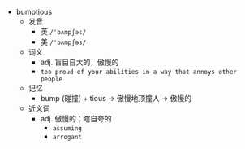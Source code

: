 - bumptious
  - 发音
    - 英 `/'bʌmpʃəs/`
    - 美 `/'bʌmpʃəs/`
  - 词义
    - adj. 盲目自大的，傲慢的
    - `too proud of your abilities in a way that annoys other people`
  - 记忆
    - bump (碰撞) + tious → 傲慢地顶撞人 → 傲慢的
  - 近义词
    - adj. 傲慢的；瞎自夸的
      - `assuming`
      - `arrogant`
